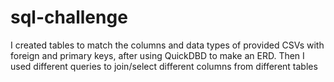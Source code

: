 # sql-challenge

I created tables to match the columns and data types of provided CSVs with foreign and primary keys, after using QuickDBD to make an ERD. Then I used different queries to join/select different columns from different tables
